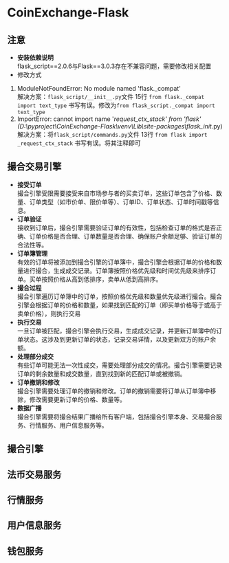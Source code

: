 # CoinExchange-Flask

## 注意
- **安装依赖说明**  
    flask_script==2.0.6与Flask==3.0.3存在不兼容问题，需要修改相关配置  
- 修改方式
1. ModuleNotFoundError: No module named 'flask._compat'  
解决方案：`flask_script/__init__.py`文件 15行 `from flask._compat import text_type` 书写有误。修改为`from flask_script._compat import text_type`
2. ImportError: cannot import name '_request_ctx_stack' from 'flask' (D:\pyproject\CoinExchange-Flask\venv\Lib\site-packages\flask\__init__.py)
解决方案：将`flask_script/commands.py`文件 13行 `from flask import _request_ctx_stack` 书写有误。将其注释即可

## 撮合交易引擎
- **接受订单**  
撮合引擎受限需要接受来自市场参与者的买卖订单，这些订单包含了价格、数量、订单类型（如市价单、限价单等）、订单ID、订单状态、订单时间戳等信息。
- **订单验证**  
接收到订单后，撮合引擎需要验证订单的有效性，包括检查订单的格式是否正确、订单价格是否合理、订单数量是否合理、确保账户余额足够、验证订单的合法性等。
- **订单簿管理**  
有效的订单将被添加到撮合引擎的订单簿中，撮合引擎会根据订单的价格和数量进行撮合，生成成交记录。订单簿按照价格优先级和时间优先级来排序订单。买单按照价格从高到低排序，卖单从低到高排序。
- **撮合过程**  
撮合引擎遍历订单簿中的订单，按照价格优先级和数量优先级进行撮合。撮合引擎会根据订单的价格和数量，如果找到匹配的订单（即买单价格等于或高于卖单价格），则执行交易
- **执行交易**  
一旦订单被匹配，撮合引擎会执行交易，生成成交记录，并更新订单簿中的订单状态。这涉及到更新订单的状态，记录交易详情，以及更新双方的账户余额。
- **处理部分成交**  
有些订单可能无法一次性成交，需要处理部分成交的情况。撮合引擎需要记录订单的剩余数量和成交数量，直到找到新的匹配订单或被撤销。
- **订单撤销和修改**  
撮合引擎需要处理订单的撤销和修改。订单的撤销需要将订单从订单簿中移除，修改需要更新订单的价格、数量等。
- **数据广播**  
撮合引擎需要将撮合结果广播给所有客户端，包括撮合引擎本身、交易撮合服务、行情服务、用户信息服务等。

## 撮合引擎

## 法币交易服务

## 行情服务

## 用户信息服务

## 钱包服务
